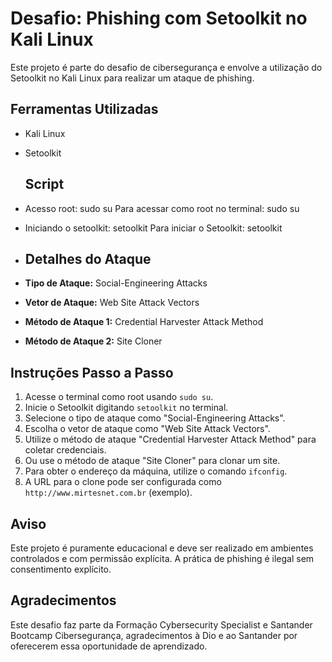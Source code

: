 # Desafio: Phishing com Setoolkit no Kali Linux

Este projeto é parte do desafio de cibersegurança e envolve a utilização do Setoolkit no Kali Linux para realizar um ataque de phishing.

## Ferramentas Utilizadas
- Kali Linux
- Setoolkit

  ## Script
  
- Acesso root: sudo su
Para acessar como root no terminal: sudo su

- Iniciando o setoolkit: setoolkit
Para iniciar o Setoolkit: setoolkit

- ## Detalhes do Ataque
- **Tipo de Ataque:** Social-Engineering Attacks
- **Vetor de Ataque:** Web Site Attack Vectors
- **Método de Ataque 1:** Credential Harvester Attack Method
- **Método de Ataque 2:** Site Cloner

## Instruções Passo a Passo
1. Acesse o terminal como root usando `sudo su`.
2. Inicie o Setoolkit digitando `setoolkit` no terminal.
3. Selecione o tipo de ataque como "Social-Engineering Attacks".
4. Escolha o vetor de ataque como "Web Site Attack Vectors".
5. Utilize o método de ataque "Credential Harvester Attack Method" para coletar credenciais.
6. Ou use o método de ataque "Site Cloner" para clonar um site.
7. Para obter o endereço da máquina, utilize o comando `ifconfig`.
8. A URL para o clone pode ser configurada como `http://www.mirtesnet.com.br` (exemplo).

## Aviso
Este projeto é puramente educacional e deve ser realizado em ambientes controlados e com permissão explícita. A prática de phishing é ilegal sem consentimento explícito.

## Agradecimentos
Este desafio faz parte da Formação Cybersecurity Specialist e Santander Bootcamp Cibersegurança, agradecimentos à Dio e ao Santander por oferecerem essa oportunidade de aprendizado.



  
